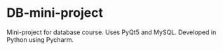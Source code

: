 # DB-mini-project
Mini-project for database course.
Uses PyQt5 and MySQL.
Developed in Python using Pycharm.
